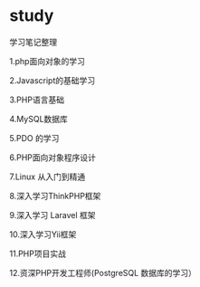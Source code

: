 # study

学习笔记整理

1.php面向对象的学习

2.Javascript的基础学习

3.PHP语言基础

4.MySQL数据库

5.PDO 的学习

6.PHP面向对象程序设计

7.Linux 从入门到精通 

8.深入学习ThinkPHP框架

9.深入学习 Laravel 框架 

10.深入学习Yii框架 

11.PHP项目实战

12.资深PHP开发工程师(PostgreSQL 数据库的学习）
